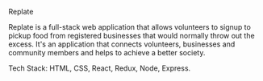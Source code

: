 Replate

Replate is a full-stack web application that allows volunteers to signup to pickup food from registered businesses that would normally throw out the excess. It's an application that connects volunteers, businesses and community members and helps to achieve a better society.

Tech Stack: HTML, CSS, React, Redux, Node, Express.